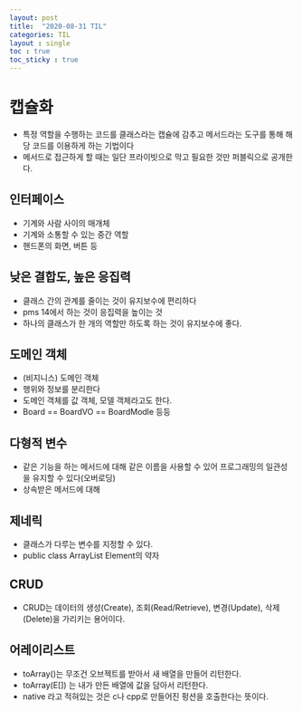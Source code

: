 ```yaml
---
layout: post
title:  "2020-08-31 TIL"
categories: TIL
layout : single
toc : true 
toc_sticky : true
---
```


# 캡슐화
- 특정 역할을 수행하는 코드를 클래스라는 캡슐에 감추고 메서드라는 도구를 통해 해당 코드를 이용하게 하는 기법이다
- 메서드로 접근하게 할 때는 일단 프라이빗으로 막고 필요한 것만 퍼블릭으로 공개한다.

## 인터페이스
- 기계와 사람 사이의 매개체
- 기계와 소통할 수 있는 중간 역할
- 핸드폰의 화면, 버튼 등

## 낮은 결합도, 높은 응집력
- 클래스 간의 관계를 줄이는 것이 유지보수에 편리하다
- pms 14에서 하는 것이 응집력을 높이는 것
- 하나의 클래스가 한 개의 역할만 하도록 하는 것이 유지보수에 좋다.

## 도메인 객체
- (비지니스) 도메인 객체
- 행위와 정보를 분리한다
- 도메인 객체를 값 객체, 모델 객체라고도 한다.
- Board == BoardVO == BoardModle 등등

## 다형적 변수
- 같은 기능을 하는 메서드에 대해 같은 이름을 사용할 수 있어 프로그래밍의 일관성을 유지할 수 있다(오버로딩)
- 상속받은 메서드에 대해 

## 제네릭
- 클래스가 다루는 변수를 지정할 수 있다.
- public class ArrayList<E> Element의 약자

## CRUD
- CRUD는 데이터의 생성(Create), 조회(Read/Retrieve), 변경(Update), 삭제(Delete)을 가리키는 용어이다.

## 어레이리스트
- toArray()는 무조건 오브젝트를 받아서 새 배열을 만들어 리턴한다.
- toArray(E[]) 는 내가 만든 배열에 값을 담아서 리턴한다.
- native 라고 적혀있는 것은 c나 cpp로 만들어진 펑션을 호출한다는 뜻이다.